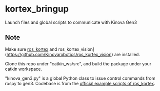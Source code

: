 # kortex_bringup
Launch files and global scripts to communicate with Kinova Gen3

## Note
Make sure [ros_kortex](https://github.com/Kinovarobotics/ros_kortex) and ros_kortex_vision](https://github.com/Kinovarobotics/ros_kortex_vision) are installed. 

Clone this repo under "catkin_ws/src", and build the package under your catkin workspace.

"kinova_gen3.py" is a global Python class to issue control commands from rospy to gen3. Codebase is from the [official example scripts of ros_kortex](https://github.com/Kinovarobotics/ros_kortex/blob/noetic-devel/kortex_examples/src/full_arm/example_full_arm_movement.py).
